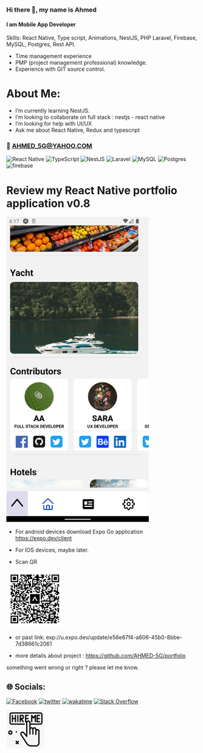 ### Hi there 👋, my name is Ahmed

#### I am Mobile App Developer

Skills: React Native, Type script, Animations, NestJS, PHP Laravel, Firebase, MySQL, Postgres, Rest API.

- Time management experience
- PMP (project management professional) knowledge.
- Experience with GIT source control.

# About Me:

- I’m currently learning NestJS.<br>
- I’m looking to collaborate on full stack : nestjs - react native<br>
- I’m looking for help with UI/UX<br>
- Ask me about React Native, Redux and typescript<br>

### 📧 AHMED_5G@YAHOO.COM

![React Native](https://img.shields.io/badge/react_native-%2320232a.svg?style=for-the-badge&logo=react&logoColor=%2361DAFB) ![TypeScript](https://img.shields.io/badge/typescript-%23007ACC.svg?style=for-the-badge&logo=typescript&logoColor=white) ![NestJS](https://img.shields.io/badge/nestjs-%23ea2845.svg?style=for-the-badge&logo=nestjs&logoColor=white) ![Laravel](https://img.shields.io/badge/laravel-%23FF2D20.svg?style=for-the-badge&logo=laravel&logoColor=white) ![MySQL](https://img.shields.io/badge/MySQL-%2300758F.svg?style=for-the-badge&logo=mysql&logoColor=white) ![Postgres](https://img.shields.io/badge/postgres-%23316192.svg?style=for-the-badge&logo=postgresql&logoColor=white)
![firebase](https://img.shields.io/badge/-firebase-ffa611?style=for-the-badge&logo=firebase&logoColor=white)

# Review my React Native portfolio application v0.8

<img
     width=375 height= 800
      src="./images/sh.png">
</a>

- For android devices download Expo Go application https://expo.dev/client

- For IOS devices, maybe later.

- Scan QR

<img
     width=150 height= 150
      src="./images/eas-update09.svg">
</a>

- or past link:
  exp://u.expo.dev/update/e56e67f4-a606-45b0-8bbe-7d38661c2061

- more details about project :
  https://github.com/AHMED-5G/portfolio

something went wrong or right ? please let me know.

## 🌐 Socials:

[![Facebook](https://img.shields.io/badge/Facebook-%231877F2.svg?logo=Facebook&logoColor=white)](https://www.facebook.com/people/Ahmed-Ali/100086148849098/)
[![twitter](https://img.shields.io/badge/-twitter-1DA1F2?logo=twitter&logoColor=white)](https://twitter.com/AD_5G) [![wakatime](https://wakatime.com/badge/user/2b8d577c-8421-4136-96aa-e15e59c6a7d8.svg)](https://wakatime.com/@2b8d577c-8421-4136-96aa-e15e59c6a7d8)
[![Stack Overflow](https://img.shields.io/badge/-Stackoverflow-FE7A16?logo=stack-overflow&logoColor=white)](https://stackoverflow.com/users/14738120/ahmed5g)

 <a href="https://bento.me/ahmed5g">
     <img
     width=100 height= 100
      src="./images/hire2.png">
  </a>
